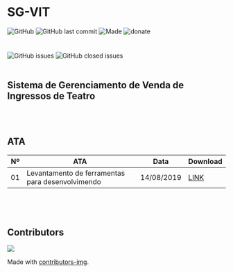 # SG-VIT

![GitHub](https://img.shields.io/github/license/asilvadev/SG-VIT)
![GitHub last commit](https://img.shields.io/github/last-commit/asilvadev/SG-VIT)
![Made](https://img.shields.io/badge/Made_with-Coffee-red?logo=coffeescript&style=flat)
![donate](https://img.shields.io/badge/Donate_BTC-1KbcYviuywW7BHXMtbwUqXMb6JQ6aVajj-orange?logo=Bitcoin&style=flat)<br>
#
![GitHub issues](https://img.shields.io/github/issues-raw/asilvadev/SG-VIT)
![GitHub closed issues](https://img.shields.io/github/issues-closed-raw/asilvadev/SG-VIT)
<br><br>
## Sistema de Gerenciamento de Venda de Ingressos de Teatro
<br><br>
## ATA
| Nº |ATA | Data | Download |
|-|-|-|-|
|01|Levantamento de ferramentas para desenvolvimendo|14/08/2019|[LINK](https://github.com/asilvadev/SG-VIT/blob/master/ATA/ATA%2001%20-%20Ata%20de%20Reunião%20-%20Levantamento%20de%20ferramentas%20para%20desenvolvimento%20-%2014.08.2019.pdf)|

<br><br>
#
## Contributors
<a href="https://github.com/asilvadev/SG-VIT/graphs/contributors">
  <img src="https://contributors-img.firebaseapp.com/image?repo=asilvadev/SG-VIT" />
</a>

Made with [contributors-img](https://contributors-img.firebaseapp.com).


